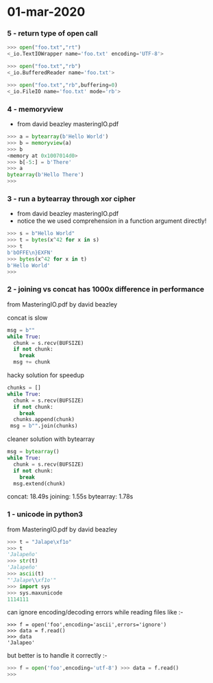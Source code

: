 # 01-mar-2020

### 5 - return type of open call

```python
>>> open("foo.txt","rt")
<_io.TextIOWrapper name='foo.txt' encoding='UTF-8'> 

>>> open("foo.txt","rb")
<_io.BufferedReader name='foo.txt'>

>>> open("foo.txt","rb",buffering=0)
<_io.FileIO name='foo.txt' mode='rb'>
```

### 4 - memoryview

- from david beazley masteringIO.pdf

```python
>>> a = bytearray(b'Hello World') 
>>> b = memoryview(a)
>>> b
<memory at 0x1007014d0>
>>> b[-5:] = b'There'
>>> a
bytearray(b'Hello There') 
>>>
```

### 3 - run a bytearray through xor cipher

- from david beazley masteringIO.pdf
- notice the we used comprehension in a function argument directly!

```python
>>> s = b"Hello World"
>>> t = bytes(x^42 for x in s) 
>>> t
b'bOFFE\n}EXFN'
>>> bytes(x^42 for x in t) 
b'Hello World'
>>>
```

### 2 - joining vs concat has 1000x difference in performance

from MasteringIO.pdf by david beazley

concat is slow
```python
msg = b"" 
while True:
  chunk = s.recv(BUFSIZE) 
  if not chunk:
    break 
  msg += chunk
```

hacky solution for speedup
```python
chunks = [] 
while True:
  chunk = s.recv(BUFSIZE) 
  if not chunk:
    break 
  chunks.append(chunk)
 msg = b"".join(chunks)
```

cleaner solution with bytearray
```python
msg = bytearray() 
while True:
  chunk = s.recv(BUFSIZE) 
  if not chunk:
    break
  msg.extend(chunk)
```

concat: 18.49s
joining: 1.55s
bytearray: 1.78s

### 1 - unicode in python3

from MasteringIO.pdf by david beazley

```python
>>> t = "Jalape\xf1o"
>>> t
'Jalapeño'
>>> str(t)
'Jalapeño'
>>> ascii(t)
"'Jalape\\xf1o'"
>>> import sys
>>> sys.maxunicode
1114111
```

can ignore encoding/decoding errors while reading files like :-

```python3
>>> f = open('foo',encoding='ascii',errors='ignore') 
>>> data = f.read()
>>> data
'Jalapeo'
```
but better is to handle it correctly :-

```python
>>> f = open('foo',encoding='utf-8') >>> data = f.read()
>>>
```
